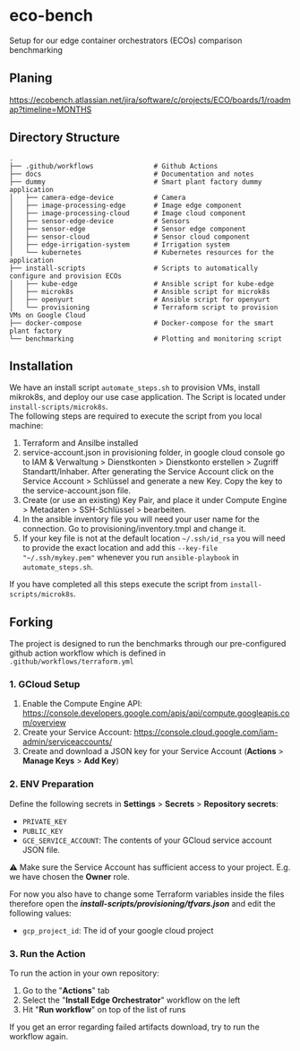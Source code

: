 # eco-bench

Setup for our edge container orchestrators (ECOs) comparison benchmarking

## Planing

https://ecobench.atlassian.net/jira/software/c/projects/ECO/boards/1/roadmap?timeline=MONTHS

## Directory Structure

```
.
├── .github/workflows               # Github Actions
├── docs                            # Documentation and notes
├── dummy                           # Smart plant factory dummy application
│   ├── camera-edge-device          # Camera
│   ├── image-processing-edge       # Image edge component
│   ├── image-processing-cloud      # Image cloud component
│   ├── sensor-edge-device          # Sensors
│   ├── sensor-edge                 # Sensor edge component
│   ├── sensor-cloud                # Sensor cloud component
│   ├── edge-irrigation-system      # Irrigation system
│   └── kubernetes                  # Kubernetes resources for the application
├── install-scripts                 # Scripts to automatically configure and provision ECOs
│   ├── kube-edge                   # Ansible script for kube-edge
│   ├── microk8s                    # Ansible script for microk8s
│   ├── openyurt                    # Ansible script for openyurt
│   └── provisioning                # Terraform script to provision VMs on Google Cloud
├── docker-compose                  # Docker-compose for the smart plant factory
└── benchmarking                    # Plotting and monitoring script
```

## Installation

We have an install script `automate_steps.sh` to provision VMs, install mikrok8s, and deploy our use case application. The Script is located under `install-scripts/microk8s`.  
The following steps are required to execute the script from you local machine:

1. Terraform and Ansilbe installed
2. service-account.json in provisioning folder, in google cloud console go to IAM & Verwaltung > Dienstkonten > Dienstkonto erstellen > Zugriff Standartt/Inhaber. After generating the Service Account click on the Service Account > Schlüssel and generate a new Key. Copy the key to the service-account.json file.
3. Create (or use an existing) Key Pair, and place it under Compute Engine > Metadaten > SSH-Schlüssel > bearbeiten.
4. In the ansible inventory file you will need your user name for the connection. Go to provisioning/inventory.tmpl and change it.
5. If your key file is not at the default location `~/.ssh/id_rsa` you will need to provide the exact location and add this `--key-file "~/.ssh/mykey.pem"` whenever you run `ansible-playbook` in `automate_steps.sh`.

If you have completed all this steps execute the script from `install-scripts/microk8s`.

## Forking

The project is designed to run the benchmarks through our pre-configured github action workflow which is defined in `.github/workflows/terraform.yml`

### 1. GCloud Setup

1. Enable the Compute Engine API: https://console.developers.google.com/apis/api/compute.googleapis.com/overview
2. Create your Service Account: https://console.cloud.google.com/iam-admin/serviceaccounts/
3. Create and download a JSON key for your Service Account (**Actions** > **Manage Keys** > **Add Key**)

### 2. ENV Preparation

Define the following secrets in **Settings** > **Secrets** > **Repository secrets**:

- `PRIVATE_KEY`
- `PUBLIC_KEY`
- `GCE_SERVICE_ACCOUNT`: The contents of your GCloud service account JSON file.

:warning: Make sure the Service Account has sufficient access to your project. E.g. we have chosen the **Owner** role.

For now you also have to change some Terraform variables inside the files therefore open the **_install-scripts/provisioning/tfvars.json_** and edit the following values:

- `gcp_project_id`: The id of your google cloud project

### 3. Run the Action

To run the action in your own repository:

1. Go to the "**Actions**" tab
2. Select the "**Install Edge Orchestrator**" workflow on the left
3. Hit "**Run workflow**" on top of the list of runs

If you get an error regarding failed artifacts download, try to run the workflow again.
